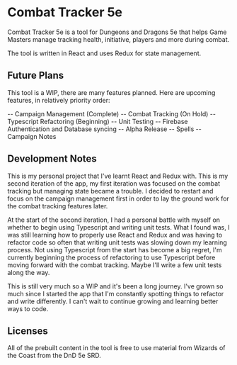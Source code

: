 
# Combat Tracker 5e

Combat Tracker 5e is a tool for Dungeons and Dragons 5e that helps Game Masters manage tracking health, initiative, players and more during combat.

The tool is written in React and uses Redux for state management.

## Future Plans

This tool is a WIP, there are many features planned.  Here are upcoming features, in relatively priority order:

-- Campaign Management (Complete)
-- Combat Tracking (On Hold)
-- Typescript Refactoring (Beginning)
-- Unit Testing
-- Firebase Authentication and Database syncing
-- Alpha Release
-- Spells
-- Campaign Notes

## Development Notes
This is my personal project that I've learnt React and Redux with.  This is my second iteration of the app, my first iteration was focused on the combat tracking but managing state became a trouble.  I decided to restart and focus on the campaign management first in order to lay the ground work for the combat tracking features later.

At the start of the second iteration, I had a personal battle with myself on whether to begin using Typescript and writing unit tests.  What I found was, I was still learning how to properly use React and Redux and was having to refactor code so often that writing unit tests was slowing down my learning process.  Not using Typescript from the start has become a big regret, I'm currently beginning the process of refactoring to use Typescript before moving forward with the combat tracking.  Maybe I'll write a few unit tests along the way.

This is still very much so a WIP and it's been a long journey.  I've grown so much since I started the app that I'm constantly spotting things to refactor and write differently.  I can't wait to continue growing and learning better ways to code.

## Licenses

All of the prebuilt content in the tool is free to use material from Wizards of the Coast from the DnD 5e SRD.